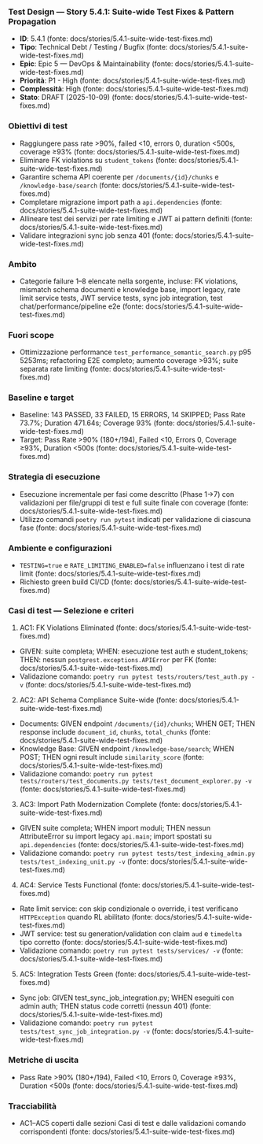 ### Test Design — Story 5.4.1: Suite-wide Test Fixes & Pattern Propagation

- **ID**: 5.4.1 (fonte: docs/stories/5.4.1-suite-wide-test-fixes.md)
- **Tipo**: Technical Debt / Testing / Bugfix (fonte: docs/stories/5.4.1-suite-wide-test-fixes.md)
- **Epic**: Epic 5 — DevOps & Maintainability (fonte: docs/stories/5.4.1-suite-wide-test-fixes.md)
- **Priorità**: P1 - High (fonte: docs/stories/5.4.1-suite-wide-test-fixes.md)
- **Complessità**: High (fonte: docs/stories/5.4.1-suite-wide-test-fixes.md)
- **Stato**: DRAFT (2025-10-09) (fonte: docs/stories/5.4.1-suite-wide-test-fixes.md)

### Obiettivi di test
- Raggiungere pass rate >90%, failed <10, errors 0, duration <500s, coverage ≥93% (fonte: docs/stories/5.4.1-suite-wide-test-fixes.md)
- Eliminare FK violations su `student_tokens` (fonte: docs/stories/5.4.1-suite-wide-test-fixes.md)
- Garantire schema API coerente per `/documents/{id}/chunks` e `/knowledge-base/search` (fonte: docs/stories/5.4.1-suite-wide-test-fixes.md)
- Completare migrazione import path a `api.dependencies` (fonte: docs/stories/5.4.1-suite-wide-test-fixes.md)
- Allineare test dei servizi per rate limiting e JWT ai pattern definiti (fonte: docs/stories/5.4.1-suite-wide-test-fixes.md)
- Validare integrazioni sync job senza 401 (fonte: docs/stories/5.4.1-suite-wide-test-fixes.md)

### Ambito
- Categorie failure 1–8 elencate nella sorgente, incluse: FK violations, mismatch schema documenti e knowledge base, import legacy, rate limit service tests, JWT service tests, sync job integration, test chat/performance/pipeline e2e (fonte: docs/stories/5.4.1-suite-wide-test-fixes.md)

### Fuori scope
- Ottimizzazione performance `test_performance_semantic_search.py` p95 5253ms; refactoring E2E completo; aumento coverage >93%; suite separata rate limiting (fonte: docs/stories/5.4.1-suite-wide-test-fixes.md)

### Baseline e target
- Baseline: 143 PASSED, 33 FAILED, 15 ERRORS, 14 SKIPPED; Pass Rate 73.7%; Duration 471.64s; Coverage 93% (fonte: docs/stories/5.4.1-suite-wide-test-fixes.md)
- Target: Pass Rate >90% (180+/194), Failed <10, Errors 0, Coverage ≥93%, Duration <500s (fonte: docs/stories/5.4.1-suite-wide-test-fixes.md)

### Strategia di esecuzione
- Esecuzione incrementale per fasi come descritto (Phase 1→7) con validazioni per file/gruppi di test e full suite finale con coverage (fonte: docs/stories/5.4.1-suite-wide-test-fixes.md)
- Utilizzo comandi `poetry run pytest` indicati per validazione di ciascuna fase (fonte: docs/stories/5.4.1-suite-wide-test-fixes.md)

### Ambiente e configurazioni
- `TESTING=true` e `RATE_LIMITING_ENABLED=false` influenzano i test di rate limit (fonte: docs/stories/5.4.1-suite-wide-test-fixes.md)
- Richiesto green build CI/CD (fonte: docs/stories/5.4.1-suite-wide-test-fixes.md)

### Casi di test — Selezione e criteri

1) AC1: FK Violations Eliminated (fonte: docs/stories/5.4.1-suite-wide-test-fixes.md)
- GIVEN: suite completa; WHEN: esecuzione test auth e student_tokens; THEN: nessun `postgrest.exceptions.APIError` per FK (fonte: docs/stories/5.4.1-suite-wide-test-fixes.md)
- Validazione comando: `poetry run pytest tests/routers/test_auth.py -v` (fonte: docs/stories/5.4.1-suite-wide-test-fixes.md)

2) AC2: API Schema Compliance Suite-wide (fonte: docs/stories/5.4.1-suite-wide-test-fixes.md)
- Documents: GIVEN endpoint `/documents/{id}/chunks`; WHEN GET; THEN response include `document_id`, `chunks`, `total_chunks` (fonte: docs/stories/5.4.1-suite-wide-test-fixes.md)
- Knowledge Base: GIVEN endpoint `/knowledge-base/search`; WHEN POST; THEN ogni result include `similarity_score` (fonte: docs/stories/5.4.1-suite-wide-test-fixes.md)
- Validazione comando: `poetry run pytest tests/routers/test_documents.py tests/test_document_explorer.py -v` (fonte: docs/stories/5.4.1-suite-wide-test-fixes.md)

3) AC3: Import Path Modernization Complete (fonte: docs/stories/5.4.1-suite-wide-test-fixes.md)
- GIVEN suite completa; WHEN import moduli; THEN nessun AttributeError su import legacy `api.main`; import spostati su `api.dependencies` (fonte: docs/stories/5.4.1-suite-wide-test-fixes.md)
- Validazione comando: `poetry run pytest tests/test_indexing_admin.py tests/test_indexing_unit.py -v` (fonte: docs/stories/5.4.1-suite-wide-test-fixes.md)

4) AC4: Service Tests Functional (fonte: docs/stories/5.4.1-suite-wide-test-fixes.md)
- Rate limit service: con skip condizionale o override, i test verificano `HTTPException` quando RL abilitato (fonte: docs/stories/5.4.1-suite-wide-test-fixes.md)
- JWT service: test su generation/validation con claim `aud` e `timedelta` tipo corretto (fonte: docs/stories/5.4.1-suite-wide-test-fixes.md)
- Validazione comando: `poetry run pytest tests/services/ -v` (fonte: docs/stories/5.4.1-suite-wide-test-fixes.md)

5) AC5: Integration Tests Green (fonte: docs/stories/5.4.1-suite-wide-test-fixes.md)
- Sync job: GIVEN test_sync_job_integration.py; WHEN eseguiti con admin auth; THEN status code corretti (nessun 401) (fonte: docs/stories/5.4.1-suite-wide-test-fixes.md)
- Validazione comando: `poetry run pytest tests/test_sync_job_integration.py -v` (fonte: docs/stories/5.4.1-suite-wide-test-fixes.md)

### Metriche di uscita
- Pass Rate >90% (180+/194), Failed <10, Errors 0, Coverage ≥93%, Duration <500s (fonte: docs/stories/5.4.1-suite-wide-test-fixes.md)

### Tracciabilità
- AC1–AC5 coperti dalle sezioni Casi di test e dalle validazioni comando corrispondenti (fonte: docs/stories/5.4.1-suite-wide-test-fixes.md)

